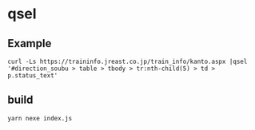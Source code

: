# qsel

## Example
```
curl -Ls https://traininfo.jreast.co.jp/train_info/kanto.aspx |qsel '#direction_soubu > table > tbody > tr:nth-child(5) > td > p.status_text'
```

## build 
```
yarn nexe index.js
```